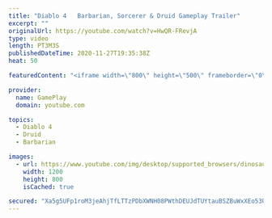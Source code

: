 ```yaml
---
title: "Diablo 4   Barbarian, Sorcerer & Druid Gameplay Trailer"
excerpt: ""
originalUrl: https://youtube.com/watch?v=HwQR-FRevjA
type: video
length: PT3M3S
publishedDateTime: 2020-11-27T19:35:38Z
heat: 50

featuredContent: "<iframe width=\"800\" height=\"500\" frameborder=\"0\" src=\"https://www.youtube.com/embed/HwQR-FRevjA\" allow=\"accelerometer; autoplay; encrypted-media; gyroscope; picture-in-picture\" allowfullscreen></iframe>"

provider:
  name: GamePlay
  domain: youtube.com

topics:
  - Diablo 4
  - Druid
  - Barbarian

images:
  - url: https://www.youtube.com/img/desktop/supported_browsers/dinosaur.png
    width: 1200
    height: 800
    isCached: true

secured: "Xa5g5UFp1roM3jeAhjTfLTTzPDbXWNH08PWthDEUJdTUYtauBSZBuWxXEo53Uhm2Jg6VNq85Pb6mKl2VwS7xQHUjjrhwJYRFccbOb1E+0ZpVK++Fwsro4aOvma7oEV2yfRRrDYpTE69Ej0ogk1jFARiUB6Hass3rNRUNnXnhupZR2kbTk5uZ+sUogubjCd62XBwc7lJV7Tv+qvMnpyi4/o2TjnV1bqf0bRrhjareXWjn7feVLCByBzoK36JDDH/pJ19cEntSRRppDDb39WIOTOb3TGO+7GiU7Mic3xyJGrgNdjabftuuja7hdoF49mZ5nmR0xWQLvFVSJRtOLsJZ/flIaAQCK+WmTSRicuNs3lLkV5Tr/ouRzAUFvhYOujzqcNrTVtdJDdx19myD/F/AgM3dS51K2tf4WuMVHsZCLyQ=;hKAoRJfkiaNGmLe5cxym1Q=="
---
```


